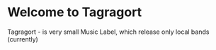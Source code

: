 # Welcome to Tagragort

Tagragort - is very small Music Label, which release only local bands (currently)

